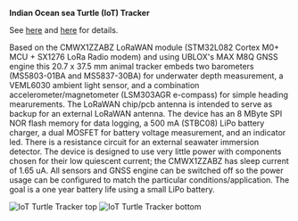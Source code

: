 **Indian Ocean sea Turtle (IoT) Tracker**

See [here](https://ocean-indien.ifremer.fr/en/Projects/Technological-innovations/pIOT-2018-2020-IOT-2018-2021/IOT-2018-2021) and [here](https://archimer.ifremer.fr/doc/00773/88525/94245.pdf) for details.

Based on the CMWX1ZZABZ LoRaWAN module (STM32L082 Cortex M0+ MCU + SX1276 LoRa Radio modem) and using UBLOX's MAX M8Q GNSS engine this 20.7 x 37.5 mm animal tracker
embeds two barometers (MS5803-01BA and MS5837-30BA) for underwater depth measurement, a VEML6030 ambient light sensor, and a combination accelerometer/magnetometer 
(LSM303AGR e-compass) for simple heading mearurements. The LoRaWAN chip/pcb antenna is intended to serve as backup for an external LoRaWAN antenna. 
The device has an 8 MByte SPI NOR flash memory for data logging, a 500 mA  (STBC08) LiPo battery charger, a dual MOSFET for battery voltage measurement,
and an indicator led. There is a resistance circuit for an external seawater immersion detector. The device is designed to use very little power with 
components chosen for their low quiescent current; the CMWX1ZZABZ has sleep current of 1.65 uA. All sensors and GNSS engine can be switched off so the
power usage can be configured to match the particular conditions/application. The goal is a one year battery life using a small LiPo battery.

![IoT Turtle Tracker top](https://user-images.githubusercontent.com/6698410/60612972-c8b11780-9d7e-11e9-9736-92715d28e852.jpg)
![IoT Turtle Tracker bottom](https://user-images.githubusercontent.com/6698410/60612987-d23a7f80-9d7e-11e9-9c5e-ad036ecf305e.jpg)
